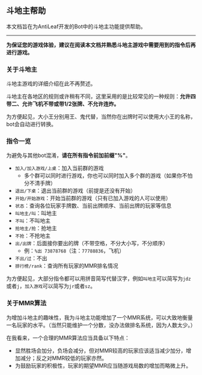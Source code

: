 ## 斗地主帮助

本文档旨在为AntiLeaf开发的Bot中的斗地主功能提供帮助。

****

**为保证您的游戏体验，建议在阅读本文档并熟悉斗地主游戏中需要用到的指令后再进行游戏。**

### 关于斗地主

斗地主游戏的详细介绍在此不再赘述。

斗地主在各地区的规则或许稍有不同，这里采用的是比较常见的一种规则：**允许四带二、允许飞机不带或带1/2张牌、不允许连炸。**

为方便起见，大小王分别用王、鬼代替，当然你在出牌时可以使用大小王的名称，bot会自动进行转换。

### 指令一览

为避免与其他bot混淆，**请在所有指令前加前缀"%"**。

- `加入/加入游戏/上桌`：加入当前群的游戏
    - 多个群可以同时进行游戏，你也可以同时加入多个群的游戏（如果你不怕分不清手牌）
- `退出/下桌`：退出当前群的游戏（前提是还没有开始）
- `开始/开始游戏`：开始当前群的游戏（只有已加入游戏的人可以使用）
- `状态`：查询各位玩家手牌数、当前出牌顺序、当前出牌的玩家等信息
- `叫地主/叫`：叫地主
- `不叫`：不叫地主
- `抢地主/抢`：抢地主
- `不抢`：不抢地主
- `出/出牌`：后面接你要出的牌（不带空格，不分大小写，不分顺序）
    - 例：`%出 73878768`（注：`77788836`，飞机）
- `不出/过`：不出
- `排行榜/rank`：查询所有玩家的MMR排名情况

为方便起见，大部分指令都可以用拼音简写代替汉字，例如`叫地主`可以简写为`jdz`或者`j`，`加入游戏`可以简写为`jr`或者`sz`。

### 关于MMR算法

为增加斗地主的趣味性，我为斗地主功能增加了一个MMR系统，可以大致地衡量一名玩家的水平。（当然只能维护一个分数，没办法做排名系统，因为人数太少。）

在我看来，一个合理的MMR算法应当具备以下特点：

- 显然胜场会加分，负场会减分，但对MMR较高的玩家应该适当减少加分，增加减分；反之对MMR较低的玩家亦然。
- 为鼓励玩家的积极性，玩家的期望MMR应当随游戏局数的增加而略微上升。

